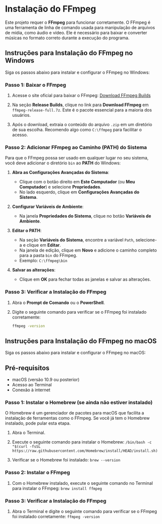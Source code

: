 # Instalação do FFmpeg

Este projeto requer o **FFmpeg** para funcionar corretamente. O FFmpeg é uma ferramenta de linha de comando usada para manipulação de arquivos de mídia, como áudio e vídeo. Ele é necessário para baixar e converter músicas no formato correto durante a execução do programa.

## Instruções para Instalação do FFmpeg no Windows

   Siga os passos abaixo para instalar e configurar o FFmpeg no Windows:

   ### Passo 1: Baixar o FFmpeg

   1. Acesse o site oficial para baixar o FFmpeg:
      [Download FFmpeg Builds](https://www.gyan.dev/ffmpeg/builds/#release-builds)

   2. Na seção **Release Builds**, clique no link para **Download FFmpeg** em `ffmpeg-release-full.7z`. Este é o pacote essencial para a maioria dos usuários.

   3. Após o download, extraia o conteúdo do arquivo `.zip` em um diretório de sua escolha. Recomendo algo como `C:\ffmpeg` para facilitar o acesso.

   ### Passo 2: Adicionar FFmpeg ao Caminho (PATH) do Sistema

   Para que o FFmpeg possa ser usado em qualquer lugar no seu sistema, você deve adicionar o diretório `bin` ao **PATH** do Windows:

   1. **Abra as Configurações Avançadas do Sistema**:
      - Clique com o botão direito em **Este Computador** (ou **Meu Computador**) e selecione **Propriedades**.
      - No lado esquerdo, clique em **Configurações Avançadas do Sistema**.

   2. **Configurar Variáveis de Ambiente**:
      - Na janela **Propriedades do Sistema**, clique no botão **Variáveis de Ambiente**.

   3. **Editar o PATH**:
      - Na seção **Variáveis do Sistema**, encontre a variável `Path`, selecione-a e clique em **Editar**.
      - Na janela de edição, clique em **Novo** e adicione o caminho completo para a pasta `bin` do FFmpeg.
      - Exemplo: `C:\ffmpeg\bin`

   4. **Salvar as alterações**:
      - Clique em **OK** para fechar todas as janelas e salvar as alterações.

   ### Passo 3: Verificar a Instalação do FFmpeg

   1. Abra o **Prompt de Comando** ou o **PowerShell**.
   2. Digite o seguinte comando para verificar se o FFmpeg foi instalado corretamente:

      ```bash
      ffmpeg -version

## Instruções para Instalação do FFmpeg no macOS

   Siga os passos abaixo para instalar e configurar o FFmpeg no macOS:

   ## Pré-requisitos

   - macOS (versão 10.9 ou posterior)
   - Acesso ao Terminal
   - Conexão à internet

   ### Passo 1: Instalar o Homebrew (se ainda não estiver instalado)

   O Homebrew é um gerenciador de pacotes para macOS que facilita a instalação de ferramentas como o FFmpeg. Se você já tem o Homebrew instalado, pode pular esta etapa.

   1. Abra o Terminal.
   
   2. Execute o seguinte comando para instalar o Homebrew:
      `/bin/bash -c "$(curl -fsSL https://raw.githubusercontent.com/Homebrew/install/HEAD/install.sh)`

   3. Verificar se o Homebrew foi instalado:
      `brew --version`

   ### Passo 2: Instalar o FFmpeg

   1. Com o Homebrew instalado, execute o seguinte comando no Terminal para instalar o FFmpeg:
      `brew install ffmpeg`

   ### Passo 3: Verificar a Instalação do FFmpeg

   1. Abra o Terminal e digite o seguinte comando para verificar se o FFmpeg foi instalado corretamente:
      `ffmpeg -version`